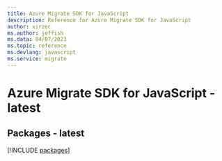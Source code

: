 ```yaml
---
title: Azure Migrate SDK for JavaScript
description: Reference for Azure Migrate SDK for JavaScript
author: xirzec
ms.author: jeffish
ms.data: 04/07/2023
ms.topic: reference
ms.devlang: javascript
ms.service: migrate
---
```

# Azure Migrate SDK for JavaScript - latest
## Packages - latest
[!INCLUDE [packages](migrate-index.md)]